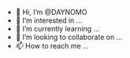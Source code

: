- 👋 Hi, I’m @DAYNOMO
- 👀 I’m interested in ...
- 🌱 I’m currently learning ...
- 💞️ I’m looking to collaborate on ...
- 📫 How to reach me ...

<!---
DAYNOMO/DAYNOMO is a ✨ special ✨ repository because its `README.md` (this file) appears on your GitHub profile.
You can click the Preview link to take a look at your changes.
--->
